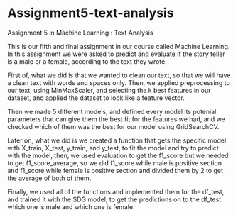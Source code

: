 # Assignment5-text-analysis
Assignment 5 in Machine Learning : Text Analysis

This is our fifth and final assignment in our course called Machine Learning.
In this assignment we were asked to predict and evaluate if the story teller is a male or a female, according to the text they wrote.

First of, what we did is that we wanted to clean our text, so that we will have a clean text with words and spaces only.
Then, we applied preprocessing to our text, using MinMaxScaler, and selecting the k best features in our dataset, and applied the dataset to look like a feature vector.

Then we made 5 different models, and defined every model its potenial parameters that can give them the best fit for the features we had, and we checked which of them was the best for our model using GridSearchCV.

Later on, what we did is we created a function that gets the specific model with X_train, X_test, y_train, and y_test, to fit the model and try to predict with the model, then, we used evaluation to get the f1_score but we needed to get f1_score_average, so we did f1_score while male is positive section and f1_score while female is positive section and divided them by 2 to get the average of both of them.

Finally, we used all of the functions and implemented them for the df_test, and trained it with the SDG model, to get the predictions on to the df_test which one is male and which one is female.
